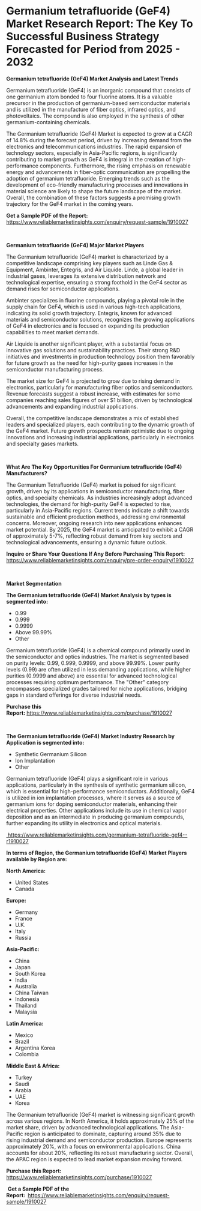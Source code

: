<p><h1>Germanium tetrafluoride (GeF4) Market Research Report: The Key To Successful Business Strategy Forecasted for Period from 2025 - 2032</h1></p><p><strong>Germanium tetrafluoride (GeF4) Market Analysis and Latest Trends</strong></p>
<p><p>Germanium tetrafluoride (GeF4) is an inorganic compound that consists of one germanium atom bonded to four fluorine atoms. It is a valuable precursor in the production of germanium-based semiconductor materials and is utilized in the manufacture of fiber optics, infrared optics, and photovoltaics. The compound is also employed in the synthesis of other germanium-containing chemicals.</p><p>The Germanium tetrafluoride (GeF4) Market is expected to grow at a CAGR of 14.8% during the forecast period, driven by increasing demand from the electronics and telecommunications industries. The rapid expansion of technology sectors, especially in Asia-Pacific regions, is significantly contributing to market growth as GeF4 is integral in the creation of high-performance components. Furthermore, the rising emphasis on renewable energy and advancements in fiber-optic communication are propelling the adoption of germanium tetrafluoride. Emerging trends such as the development of eco-friendly manufacturing processes and innovations in material science are likely to shape the future landscape of the market. Overall, the combination of these factors suggests a promising growth trajectory for the GeF4 market in the coming years.</p></p>
<p><strong>Get a Sample PDF of the Report:&nbsp;</strong> <a href="https://www.reliablemarketinsights.com/enquiry/request-sample/1910027?utm_campaign=3453&utm_medium=2&utm_source=Github&utm_content=ia&utm_term=15042025&utm_id=germanium-tetrafluoride-gef4">https://www.reliablemarketinsights.com/enquiry/request-sample/1910027</a></p>
<p>&nbsp;</p>
<p><strong>Germanium tetrafluoride (GeF4) Major Market Players</strong></p>
<p><p>The Germanium tetrafluoride (GeF4) market is characterized by a competitive landscape comprising key players such as Linde Gas & Equipment, Ambinter, Entegris, and Air Liquide. Linde, a global leader in industrial gases, leverages its extensive distribution network and technological expertise, ensuring a strong foothold in the GeF4 sector as demand rises for semiconductor applications.</p><p>Ambinter specializes in fluorine compounds, playing a pivotal role in the supply chain for GeF4, which is used in various high-tech applications, indicating its solid growth trajectory. Entegris, known for advanced materials and semiconductor solutions, recognizes the growing applications of GeF4 in electronics and is focused on expanding its production capabilities to meet market demands.</p><p>Air Liquide is another significant player, with a substantial focus on innovative gas solutions and sustainability practices. Their strong R&D initiatives and investments in production technology position them favorably for future growth as the need for high-purity gases increases in the semiconductor manufacturing process.</p><p>The market size for GeF4 is projected to grow due to rising demand in electronics, particularly for manufacturing fiber optics and semiconductors. Revenue forecasts suggest a robust increase, with estimates for some companies reaching sales figures of over $1 billion, driven by technological advancements and expanding industrial applications.</p><p>Overall, the competitive landscape demonstrates a mix of established leaders and specialized players, each contributing to the dynamic growth of the GeF4 market. Future growth prospects remain optimistic due to ongoing innovations and increasing industrial applications, particularly in electronics and specialty gases markets.</p></p>
<p>&nbsp;</p>
<p><strong>What Are The Key Opportunities For Germanium tetrafluoride (GeF4) Manufacturers?</strong></p>
<p><p>The Germanium Tetrafluoride (GeF4) market is poised for significant growth, driven by its applications in semiconductor manufacturing, fiber optics, and specialty chemicals. As industries increasingly adopt advanced technologies, the demand for high-purity GeF4 is expected to rise, particularly in Asia-Pacific regions. Current trends indicate a shift towards sustainable and efficient production methods, addressing environmental concerns. Moreover, ongoing research into new applications enhances market potential. By 2025, the GeF4 market is anticipated to exhibit a CAGR of approximately 5-7%, reflecting robust demand from key sectors and technological advancements, ensuring a dynamic future outlook.</p></p>
<p><strong>Inquire or Share Your Questions If Any Before Purchasing This Report:</strong> <a href="https://www.reliablemarketinsights.com/enquiry/pre-order-enquiry/1910027?utm_campaign=3453&utm_medium=2&utm_source=Github&utm_content=ia&utm_term=15042025&utm_id=germanium-tetrafluoride-gef4">https://www.reliablemarketinsights.com/enquiry/pre-order-enquiry/1910027</a></p>
<p>&nbsp;</p>
<p><strong>Market Segmentation</strong></p>
<p><strong>The Germanium tetrafluoride (GeF4) Market Analysis by types is segmented into:</strong></p>
<p><ul><li>0.99</li><li>0.999</li><li>0.9999</li><li>Above 99.99%</li><li>Other</li></ul></p>
<p><p>Germanium tetrafluoride (GeF4) is a chemical compound primarily used in the semiconductor and optics industries. The market is segmented based on purity levels: 0.99, 0.999, 0.9999, and above 99.99%. Lower purity levels (0.99) are often utilized in less demanding applications, while higher purities (0.9999 and above) are essential for advanced technological processes requiring optimum performance. The "Other" category encompasses specialized grades tailored for niche applications, bridging gaps in standard offerings for diverse industrial needs.</p></p>
<p><strong>Purchase this Report:&nbsp;</strong><a href="https://www.reliablemarketinsights.com/purchase/1910027?utm_campaign=3453&utm_medium=2&utm_source=Github&utm_content=ia&utm_term=15042025&utm_id=germanium-tetrafluoride-gef4">https://www.reliablemarketinsights.com/purchase/1910027</a></p>
<p>&nbsp;</p>
<p><strong>The Germanium tetrafluoride (GeF4) Market Industry Research by Application is segmented into:</strong></p>
<p><ul><li>Synthetic Germanium Silicon</li><li>Ion Implantation</li><li>Other</li></ul></p>
<p><p>Germanium tetrafluoride (GeF4) plays a significant role in various applications, particularly in the synthesis of synthetic germanium silicon, which is essential for high-performance semiconductors. Additionally, GeF4 is utilized in ion implantation processes, where it serves as a source of germanium ions for doping semiconductor materials, enhancing their electrical properties. Other applications include its use in chemical vapor deposition and as an intermediate in producing germanium compounds, further expanding its utility in electronics and optical materials.</p></p>
<p><a href="https://www.reliablemarketinsights.com/germanium-tetrafluoride-gef4--r1910027?utm_campaign=3453&utm_medium=2&utm_source=Github&utm_content=ia&utm_term=15042025&utm_id=germanium-tetrafluoride-gef4">&nbsp;https://www.reliablemarketinsights.com/germanium-tetrafluoride-gef4--r1910027</a></p>
<p><strong>In terms of Region, the Germanium tetrafluoride (GeF4) Market Players available by Region are:</strong></p>
<p>
    <p> <strong> North America: </strong>
        <ul>
            <li>United States</li>
            <li>Canada</li>
        </ul>
        </p> 
    <p> <strong> Europe: </strong>
        <ul>
            <li>Germany</li>
            <li>France</li>
            <li>U.K.</li>
            <li>Italy</li>
            <li>Russia</li>
        </ul>
        </p> 
    <p> <strong> Asia-Pacific: </strong>
        <ul>
            <li>China</li>
            <li>Japan</li>
            <li>South Korea</li>
            <li>India</li>
            <li>Australia</li>
            <li>China Taiwan</li>
            <li>Indonesia</li>
            <li>Thailand</li>
            <li>Malaysia</li>
        </ul>
        </p> 
    <p> <strong> Latin America: </strong>
        <ul>
            <li>Mexico</li>
            <li>Brazil</li>
            <li>Argentina Korea</li>
            <li>Colombia</li>
        </ul>
        </p> 
    <p> <strong> Middle East & Africa: </strong>
        <ul>
            <li>Turkey</li>
            <li>Saudi</li>
            <li>Arabia</li>
            <li>UAE</li>
            <li>Korea</li>
        </ul>
    </p>
    </p>
<p><p>The Germanium tetrafluoride (GeF4) market is witnessing significant growth across various regions. In North America, it holds approximately 25% of the market share, driven by advanced technological applications. The Asia-Pacific region is anticipated to dominate, capturing around 35% due to rising industrial demand and semiconductor production. Europe represents approximately 20%, with a focus on environmental applications. China accounts for about 20%, reflecting its robust manufacturing sector. Overall, the APAC region is expected to lead market expansion moving forward.</p></p>
<p><strong>Purchase this Report: </strong><a href="https://www.reliablemarketinsights.com/purchase/1910027?utm_campaign=3453&utm_medium=2&utm_source=Github&utm_content=ia&utm_term=15042025&utm_id=germanium-tetrafluoride-gef4">https://www.reliablemarketinsights.com/purchase/1910027</a></p>
<p>&nbsp;<strong>Get a Sample PDF of the Report:&nbsp;&nbsp;</strong><a href="https://www.reliablemarketinsights.com/enquiry/request-sample/1910027?utm_campaign=3453&utm_medium=2&utm_source=Github&utm_content=ia&utm_term=15042025&utm_id=germanium-tetrafluoride-gef4">https://www.reliablemarketinsights.com/enquiry/request-sample/1910027</a></p>
<p><strong></strong></p>
<p><p></p><p></p><p></p></p>